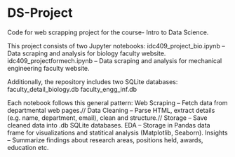 # DS-Project
Code for web scrapping project for the course- Intro to Data Science.


This project consists of two Jupyter notebooks:
  idc409_project_bio.ipynb – Data scraping and analysis for biology faculty website.
  idc409_projectformech.ipynb – Data scraping and analysis for mechanical engineering faculty website.

Additionally, the repository includes two SQLite databases:
  faculty_detail_biology.db
  faculty_engg_inf.db

Each notebook follows this general pattern:
Web Scraping – Fetch data from departmental web pages.//
Data Cleaning – Parse HTML, extract details (e.g. name, department, email), clean and structure.//
Storage – Save cleaned data into .db SQLite databases.
EDA – Storage in Pandas data frame for visualizations and statitical analysis (Matplotlib, Seaborn).
Insights – Summarize findings about research areas, positions held, awards, education etc.
